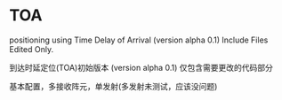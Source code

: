 # TOA
positioning using Time Delay of Arrival (version alpha 0.1)
Include Files Edited Only.

到达时延定位(TOA)初始版本 (version alpha 0.1)
仅包含需要更改的代码部分

基本配置，多接收阵元，单发射(多发射未测试，应该没问题)

